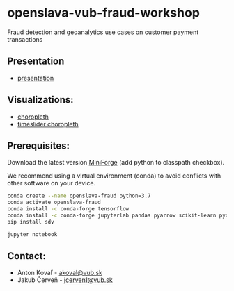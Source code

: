 # openslava-vub-fraud-workshop
Fraud detection and geoanalytics use cases on customer payment transactions

## Presentation
 * [presentation](https://isp-vub.github.io/openslava-vub-fraud-workshop/presentation.html)

## Visualizations:
 * [choropleth](https://isp-vub.github.io/openslava-vub-fraud-workshop/geovis-choropleth.html)
 * [timeslider choropleth](https://isp-vub.github.io/openslava-vub-fraud-workshop/geovis-timechoropleth.html)

## Prerequisites:

Download the latest version [MiniForge](https://github.com/conda-forge/miniforge) (add python to classpath checkbox).

We recommend using a virtual environment (conda) to avoid conflicts with other software on your device.

```bash
conda create --name openslava-fraud python=3.7
conda activate openslava-fraud
conda install -c conda-forge tensorflow
conda install -c conda-forge jupyterlab pandas pyarrow scikit-learn pyod geopandas folium descartes python-graphviz openpyxl pydot
pip install sdv

jupyter notebook
```

## Contact:
  * Anton Kovaľ - akoval@vub.sk
  * Jakub Červeň - jcerven1@vub.sk
